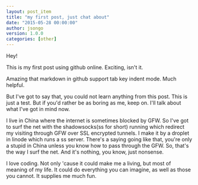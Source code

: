 ```yaml
---
layout: post_item
title: "my first post, just chat about"
date: "2015-05-28 00:00:00"
author: jsongo
version: 1.0.0
categories: [other]
---
```

Hey! 

  This is my first post using github online. Exciting, isn't it.
  
  Amazing that markdown in github support tab key indent mode. Much helpful.
  
  But I've got to say that, you could not learn anything from this post. This is just a test. But if you'd rather be as boring as me, keep on. I'll talk about what I've got in mind now.


  I live in China where the internet is sometimes blocked by GFW. So I've got to surf the net with the shadowsocks(ss for short) running which redirect my visiting through GFW over SSL encrypted tunnels. I make it by a droplet in linode which runs a ss server. There's a saying going like that, you're only a stupid in China unless you know how to pass through the GFW. So, that's the way I surf the net. And it's nothing, you know, just nonsense.
  
  I love coding. Not only 'cause it could make me a living, but most of meaning of my life. It could do everything you can imagine, as well as those you cannot. It supplies me much fun.
	
